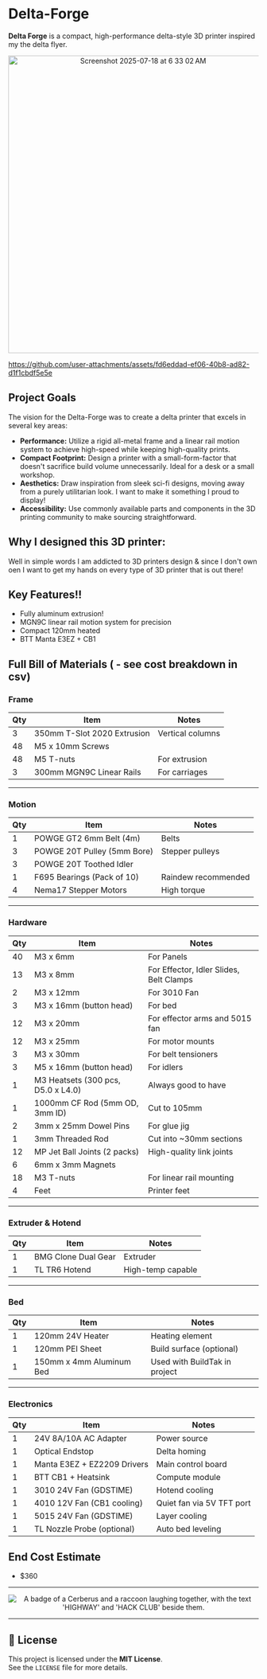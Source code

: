 # Delta-Forge

**Delta Forge** is a compact, high-performance delta-style 3D printer inspired my the delta flyer.

<p align="center">
  <img width="527" height="598" alt="Screenshot 2025-07-18 at 6 33 02 AM" src="https://github.com/user-attachments/assets/5689b632-0528-40cd-9ccb-254fd474ca9c" />
</p>

https://github.com/user-attachments/assets/fd6eddad-ef06-40b8-ad82-d1f1cbdf5e5e


## Project Goals
The vision for the Delta-Forge was to create a delta printer that excels in several key areas:
- **Performance:** Utilize a rigid all-metal frame and a linear rail motion system to achieve high-speed while keeping high-quality prints.
- **Compact Footprint:** Design a printer with a small-form-factor that doesn't sacrifice build volume unnecessarily. Ideal for a desk or a small workshop.
- **Aesthetics:** Draw inspiration from sleek sci-fi designs, moving away from a purely utilitarian look. I want to make it something I proud to display!
- **Accessibility:** Use commonly available parts and components in the 3D printing community to make sourcing straightforward.

## Why I designed this 3D printer:
Well in simple words I am addicted to 3D printers design & since I don't own oen I want to get my hands on every type of 3D printer that is out there! 

##  Key Features!!
- Fully aluminum extrusion!
- MGN9C linear rail motion system for precision  
- Compact 120mm heated 
- BTT Manta E3EZ + CB1

## Full Bill of Materials ( - see cost breakdown in csv)


### Frame

| Qty | Item                        | Notes            |
| --- | --------------------------- | ---------------- |
| 3   | 350mm T-Slot 2020 Extrusion | Vertical columns |
| 48  | M5 x 10mm Screws            |                  |
| 48  | M5 T-nuts                   | For extrusion    |
| 3   | 300mm MGN9C Linear Rails    | For carriages    |

---

### Motion

| Qty | Item                        | Notes               |
| --- | --------------------------- | ------------------- |
| 1   | POWGE GT2 6mm Belt (4m)     | Belts               |
| 3   | POWGE 20T Pulley (5mm Bore) | Stepper pulleys     |
| 3   | POWGE 20T Toothed Idler     |                     |
| 1   | F695 Bearings (Pack of 10)  | Raindew recommended |
| 4   | Nema17 Stepper Motors       | High torque         |

---

### Hardware

| Qty | Item                               | Notes                                   |
| --- | ---------------------------------- | --------------------------------------- |
| 40  | M3 x 6mm                           | For Panels                              |
| 13  | M3 x 8mm                           | For Effector, Idler Slides, Belt Clamps |
| 2   | M3 x 12mm                          | For 3010 Fan                            |
| 3   | M3 x 16mm (button head)            | For bed                                 |
| 12  | M3 x 20mm                          | For effector arms and 5015 fan          |
| 12  | M3 x 25mm                          | For motor mounts                        |
| 3   | M3 x 30mm                          | For belt tensioners                     |
| 3   | M5 x 16mm (button head)            | For idlers                              |
| 1   | M3 Heatsets (300 pcs, D5.0 x L4.0) | Always good to have                     |
| 1   | 1000mm CF Rod (5mm OD, 3mm ID)     | Cut to 105mm                            |
| 2   | 3mm x 25mm Dowel Pins              | For glue jig                            |
| 1   | 3mm Threaded Rod                   | Cut into ~30mm sections                 |
| 12  | MP Jet Ball Joints (2 packs)       | High-quality link joints                |
| 6   | 6mm x 3mm Magnets                  |                                         |
| 18  | M3 T-nuts                          | For linear rail mounting                |
| 4   | Feet                               | Printer feet                            |

---

### Extruder & Hotend

| Qty | Item                | Notes             |
| --- | ------------------- | ----------------- |
| 1   | BMG Clone Dual Gear | Extruder          |
| 1   | TL TR6 Hotend       | High-temp capable |

---

### Bed

| Qty | Item                     | Notes                         |
| --- | ------------------------ | ----------------------------- |
| 1   | 120mm 24V Heater         | Heating element               |
| 1   | 120mm PEI Sheet          | Build surface (optional)      |
| 1   | 150mm x 4mm Aluminum Bed | Used with BuildTak in project |

---

### Electronics

| Qty | Item                        | Notes                     |
| --- | --------------------------- | ------------------------- |
| 1   | 24V 8A/10A AC Adapter       | Power source              |
| 1   | Optical Endstop             | Delta homing              |
| 1   | Manta E3EZ + EZ2209 Drivers | Main control board        |
| 1   | BTT CB1 + Heatsink          | Compute module            |
| 1   | 3010 24V Fan (GDSTIME)      | Hotend cooling            |
| 1   | 4010 12V Fan (CB1 cooling)  | Quiet fan via 5V TFT port |
| 1   | 5015 24V Fan (GDSTIME)      | Layer cooling             |
| 1   | TL Nozzle Probe (optional)  | Auto bed leveling         |



## End Cost Estimate

- $360
---


<p align="center">
  <img src="https://hc-cdn.hel1.your-objectstorage.com/s/v3/0bbcca68ffa3845300bb76940f8ad91fd53d2d68_06-30-2025-1618.png" alt="A badge of a Cerberus and a raccoon laughing together, with the text 'HIGHWAY' and 'HACK CLUB' beside them." />
</p>

---

## 📄 License

This project is licensed under the **MIT License**.  
See the `LICENSE` file for more details.
